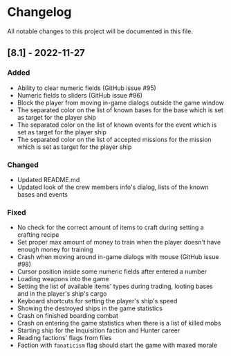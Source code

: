 # Changelog
All notable changes to this project will be documented in this file.

## [8.1] - 2022-11-27

### Added
- Ability to clear numeric fields (GitHub issue #95)
- Numeric fields to sliders (GitHub issue #96)
- Block the player from moving in-game dialogs outside the game window
- The separated color on the list of known bases for the base which is set
  as target for the player ship
- The separated color on the list of known events for the event which is set
  as target for the player ship
- The separated color on the list of accepted missions for the mission which
  is set as target for the player ship

### Changed
- Updated README.md
- Updated look of the crew members info's dialog, lists of the known bases and
  events

### Fixed
- No check for the correct amount of items to craft during setting a crafting
  recipe
- Set proper max amount of money to train when the player doesn't have enough
  money for training
- Crash when moving around in-game dialogs with mouse (GitHub issue #98)
- Cursor position inside some numeric fields after entered a number
- Loading weapons into the game
- Setting the list of available items' types during trading, looting bases and
  in the player's ship's cargo
- Keyboard shortcuts for setting the player's ship's speed
- Showing the destroyed ships in the game statistics
- Crash on finished boarding combat
- Crash on entering the game statistics when there is a list of killed mobs
- Starting ship for the Inquisition faction and Hunter career
- Reading factions' flags from files
- Faction with `fanaticism` flag should start the game with maxed morale
